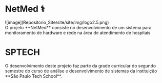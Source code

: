 <h1>NetMed ⚕️</h1>
![image](Repositorio_Site/site/site/img/logo2.5.png)
<br>
O projeto **NetMed** consiste no desenvolvimento de um sistema para monitoramento de hardware e rede na área de atendimento de hospitais

<h1>SPTECH</h1>
O desenvolvimento deste projeto faz parte da grade curricular do segundo semestre do curso de análise e desenvolvimento de sistemas da instituição **São Paulo Tech School**.
